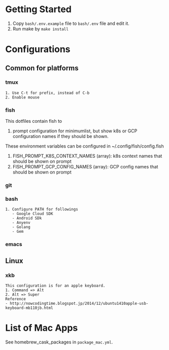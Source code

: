# Getting Started
1. Copy `bash/.env.example` file to `bash/.env` file and edit it.
2. Run make by `make install`

# Configurations
## Common for platforms
### tmux
    1. Use C-t for prefix, instead of C-b
    2. Enable mouse

### fish
This dotfiles contain fish to
1. prompt configuration for minimumlist, but show k8s or GCP configuration names if they should be shown.

These environment variables can be configured in ~/.config/fish/config.fish
1. FISH_PROMPT_K8S_CONTEXT_NAMES (array): k8s context names that should be shown on prompt
2. FISH_PROMPT_GCP_CONFIG_NAMES (array): GCP config names that should be shown on prompt

### git

### bash
    1. Configure PATH for followings
       - Google Cloud SDK
       - Android SDk
       - Anyenv
       - Golang
       - Gem

### emacs

## Linux
### xkb
    This configuration is for an apple keyboard.
    1. Command => Alt
    2. Alt => Super
    Reference
    - http://nowcodingtime.blogspot.jp/2014/12/ubuntu1410apple-usb-keyboard-mb110jb.html

# List of Mac Apps
See homebrew_cask_packages in `package_mac.yml`.

